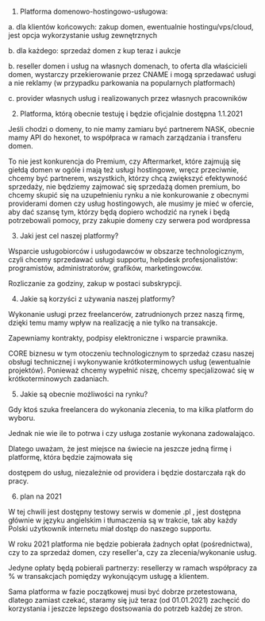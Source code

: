 



1. Platforma domenowo-hostingowo-usługowa:

a. dla klientów końcowych: zakup domen, ewentualnie hostingu/vps/cloud, jest opcja wykorzystanie usług zewnętrznych

b. dla każdego: sprzedaż domen z kup teraz i aukcje

b. reseller domen i usług na własnych domenach, to oferta dla właścicieli domen, wystarczy przekierowanie przez CNAME i mogą sprzedawać usługi a nie reklamy (w przypadku parkowania na popularnych platformach)

c. provider własnych usług i realizowanych przez własnych pracowników

 

2. Platforma, którą obecnie testuję i będzie oficjalnie dostępna 1.1.2021

Jeśli chodzi o domeny, to nie mamy zamiaru być partnerem NASK, obecnie mamy API do hexonet, to współpraca w ramach zarządzania i transferu domen.

To nie jest konkurencja do Premium, czy Aftermarket, które zajmują się giełdą domen w ogóle i mają też usługi hostingowe, wręcz przeciwnie, chcemy być partnerem, wszystkich, którzy chcą zwiększyć efektywność sprzedaży, nie będziemy zajmować się sprzedażą domen premium, bo chcemy skupić się na uzupełnieniu rynku a nie konkurowanie z obecnymi providerami domen czy usług hostingowych, ale musimy je mieć w ofercie, aby dać szansę tym, którzy będą dopiero wchodzić na rynek i będą potrzebowali pomocy, przy zakupie domeny czy serwera pod wordpressa

 

3. Jaki jest cel naszej platformy?

Wsparcie usługobiorców i usługodawców w obszarze technologicznym, czyli chcemy sprzedawać usługi supportu, helpdesk profesjonalistów: programistów, administratorów, grafików, marketingowców.

Rozliczanie za godziny, zakup w postaci subskrypcji.

 

4. Jakie są korzyści z używania naszej platformy?

Wykonanie usługi przez freelancerów, zatrudnionych przez naszą firmę, dzięki temu mamy wpływ na realizację a nie tylko  na transakcje.

Zapewniamy kontrakty, podpisy elektroniczne i wsparcie prawnika.

CORE biznesu w tym otoczeniu technologicznym to sprzedaż czasu naszej obsługi technicznej i wykonywanie krótkoterminowych usług (ewentualnie projektów). Ponieważ chcemy wypełnić niszę, chcemy specjalizować się w krótkoterminowych zadaniach.

 

5. Jakie są obecnie możliwości na rynku?

Gdy ktoś szuka freelancera do wykonania zlecenia, to ma kilka platform do wyboru.

Jednak nie wie ile to potrwa i czy usługa zostanie wykonana zadowalająco.

Dlatego uważam, że jest miejsce na świecie na jeszcze jedną firmę i platformę, która będzie zajmowała się

dostępem do usług, niezależnie od providera i będzie dostarczała rąk do pracy.

 

6. plan na 2021

W tej chwili jest dostępny testowy serwis w domenie .pl , jest dostępna głównie w języku angielskim i tłumaczenia są w trakcie, tak aby każdy Polski użytkownik internetu miał dostęp do naszego supportu.

W roku 2021 platforma nie będzie pobierała żadnych opłat (pośrednictwa), czy to za sprzedaż domen, czy reseller'a, czy za zlecenia/wykonanie usług.

Jedyne opłaty będą pobierali partnerzy: resellerzy w ramach współpracy za % w transakcjach pomiędzy wykonującym usługę a klientem.

Sama platforma w fazie początkowej musi być dobrze przetestowana, dlatego zamiast czekać, staramy się już teraz (od 01.01.2021) zachęcić do korzystania i jeszcze lepszego dostsowania do potrzeb każdej ze stron.
